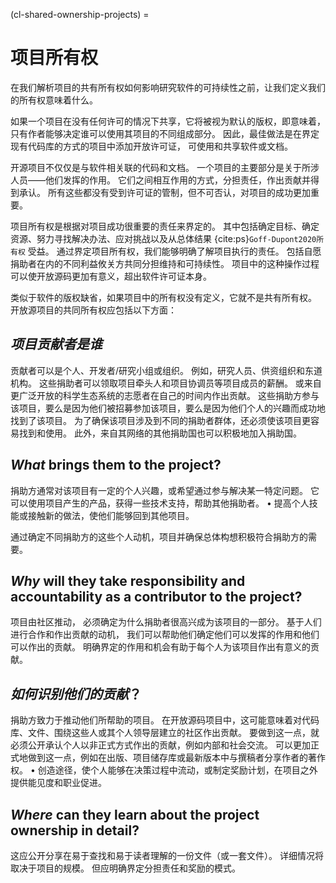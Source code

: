 (cl-shared-ownership-projects) =
# 项目所有权

在我们解析项目的共有所有权如何影响研究软件的可持续性之前，让我们定义我们的所有权意味着什么。

如果一个项目在没有任何许可的情况下共享，它将被视为默认的版权，即意味着， 只有作者能够决定谁可以使用其项目的不同组成部分。 因此，最佳做法是在界定现有代码库的方式的项目中添加开放许可证， 可使用和共享软件或文档。

开源项目不仅仅是与软件相关联的代码和文档。 一个项目的主要部分是关于所涉人员——他们发挥的作用。 它们之间相互作用的方式，分担责任，作出贡献并得到承认。 所有这些都没有受到许可证的管制，但不可否认，对项目的成功更加重要。

项目所有权是根据对项目成功很重要的责任来界定的。 其中包括确定目标、确定资源、努力寻找解决办法、应对挑战以及从总体结果 {cite:ps}`Goff-Dupont2020所有权` 受益。 通过界定项目所有权，我们能够明确了解项目执行的责任。 包括自愿捐助者在内的不同利益攸关方共同分担维持和可持续性。 项目中的这种操作过程可以使开放源码更加有意义，超出软件许可证本身。

类似于软件的版权缺省，如果项目中的所有权没有定义，它就不是共有所有权。 开放源项目的共同所有权应包括以下方面：

## *项目贡献者是谁*

贡献者可以是个人、开发者/研究小组或组织。 例如，研究人员、供资组织和东道机构。 这些捐助者可以领取项目牵头人和项目协调员等项目成员的薪酬。 或来自更广泛开放的科学生态系统的志愿者在自己的时间内作出贡献。 这些捐助方参与该项目，要么是因为他们被招募参加该项目，要么是因为他们个人的兴趣而成功地找到了该项目。 为了确保该项目涉及到不同的捐助者群体，还必须使该项目更容易找到和使用。 此外，来自其网络的其他捐助国也可以积极地加入捐助国。

## *What* brings them to the project?

捐助方通常对该项目有一定的个人兴趣，或希望通过参与解决某一特定问题。 它可以使用项目产生的产品，获得一些技术支持，帮助其他捐助者。 • 提高个人技能或接触新的做法，使他们能够回到其他项目。

通过确定不同捐助方的这些个人动机，项目并确保总体构想积极符合捐助方的需要。

## *Why* will they take responsibility and accountability as a contributor to the project?

项目由社区推动， 必须确定为什么捐助者很高兴成为该项目的一部分。 基于人们进行合作和作出贡献的动机， 我们可以帮助他们确定他们可以发挥的作用和他们可以作出的贡献。 明确界定的作用和机会有助于每个人为该项目作出有意义的贡献。

## *如何识别他们的贡献*？

捐助方致力于推动他们所帮助的项目。 在开放源码项目中，这可能意味着对代码库、文件、围绕这些人或其个人领导层建立的社区作出贡献。 要做到这一点，就必须公开承认个人以非正式方式作出的贡献，例如内部和社会交流。 可以更加正式地做到这一点，例如在出版、项目储存库或最新版本中与撰稿者分享作者的著作权。 • 创造途径，使个人能够在决策过程中流动，或制定奖励计划，在项目之外提供能见度和职业促进。

## *Where* can they learn about the project ownership in detail?

这应公开分享在易于查找和易于读者理解的一份文件（或一套文件）。 详细情况将取决于项目的规模。 但应明确界定分担责任和奖励的模式。
